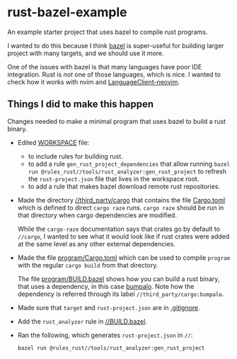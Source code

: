 # rust-bazel-example

An example starter project that uses bazel to compile rust programs.

I wanted to do this because I think [bazel] is super-useful for building larger
project with many targets, and we should use it more.

One of the issues with bazel is that many languages have poor IDE integration.
Rust is *not* one of those languages, which is nice. I wanted to check how it
works with nvim and [LanguageClient-neovim][lcneovim].

## Things I did to make this happen

Changes needed to make a minimal program that uses bazel to build a rust binary.

* Edited [WORKSPACE](workspace) file:

  * to include rules for building rust.
  * to add a rule `gen_rust_project_dependencies` that allow running
    `bazel run @rules_rust//tools/rust_analyzer:gen_rust_project`
    to refresh the `rust-project.json` file that lives in the workspace
    root.
  * to add a rule that makes bazel download remote rust repositories.

* Made the directory [//third_party/cargo](third_party/cargo) that contains the
  file [Cargo.toml](third_party/cargo/Cargo.toml) which is defined to direct
  `cargo raze` runs.  `cargo raze` should be run in that directory when cargo
  dependencies are modified.

  While the `cargo-raze` documentation says that crates go by default to `//cargo`,
  I wanted to see what it would look like if rust crates were added at the same level
  as any other external dependencies.

* Made the file [program/Cargo.toml](program/Cargo.toml) which can be used to 
  compile `program` with the regular `cargo build` from that directory.

  The file [program/BUILD.bazel](program/BUILD.bazel) shows how you can build a
  rust binary, that uses a dependency, in this case [bumpalo][bpl].  Note how
  the dependency is referred through its label `//third_party/cargo:bumpalo`.

* Made sure that `target` and `rust-project.json` are in
  [.gitignore](.gitignore).

* Add the `rust_analyzer` rule in [//BUILD.bazel](BUILD.bazel).

* Ran the following, which generates `rust-project.json` in `//`:

  ```
  bazel run @rules_rust//tools/rust_analyzer:gen_rust_project
  ```

[cr]: https://github.com/google/cargo-raze
[bpl]: https://docs.rs/bumpalo 
[bazel]: https://bazel.io
[lcneovim]: https://github.com/autozimu/LanguageClient-neovim
